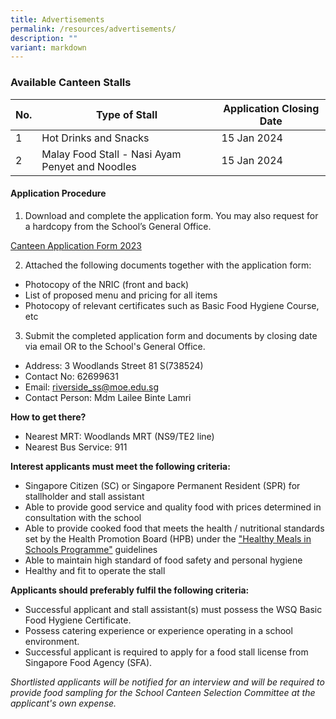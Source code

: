 ```yaml
---
title: Advertisements
permalink: /resources/advertisements/
description: ""
variant: markdown
---
```

### **Available Canteen Stalls**



|No. | Type of Stall | Application Closing Date |
| -------- | -------- | -------- |
| 1     | Hot Drinks and Snacks     | 15 Jan 2024     |
| 2     | Malay Food Stall - Nasi Ayam Penyet and Noodles     | 15 Jan 2024     |


#### **Application Procedure**

1. Download and complete the application form. You may also request for a hardcopy from the School’s General Office.

[Canteen Application Form 2023](/files/Canteen_application_form_2023.pdf)

2. Attached the following documents together with the application form:
* Photocopy of the NRIC (front and back)
* List of proposed menu and pricing for all items
* Photocopy of relevant certificates such as Basic Food Hygiene Course, etc

3. Submit the completed application form and documents by closing date via email OR to the School's General Office.

* Address: 3 Woodlands Street 81 S(738524)
* Contact No: 62699631
* Email: riverside_ss@moe.edu.sg
* Contact Person: Mdm Lailee Binte Lamri  

**How to get there?**
* Nearest MRT: Woodlands MRT (NS9/TE2 line)
* Nearest Bus Service: 911

**Interest applicants must meet the following criteria:**
* Singapore Citizen (SC) or Singapore Permanent Resident (SPR) for stallholder and stall assistant
* Able to provide good service and quality food with prices determined in consultation with the school
* Able to provide cooked food that meets the health / nutritional standards set by the Health Promotion Board (HPB) under the ["Healthy Meals in Schools Programme"](https://www.hpb.gov.sg/schools/school-programmes/healthy-meals-in-schools-programme)  guidelines
* Able to maintain high standard of food safety and personal hygiene
* Healthy and fit to operate the stall


**Applicants should preferably fulfil the following criteria:**
* Successful applicant and stall assistant(s) must possess the WSQ Basic Food Hygiene Certificate.
* Possess catering experience or experience operating in a school environment.
* Successful applicant is required to apply for a food stall license from Singapore Food Agency (SFA). 


*Shortlisted applicants will be notified for an interview and will be required to provide food sampling for the School Canteen Selection Committee at the applicant's own expense.*